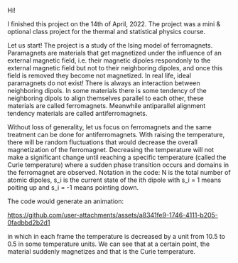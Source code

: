 Hi!


I finished this project on the 14th of April, 2022. The project was a mini & optional class project for the thermal and statistical physics course. 

Let us start! The project is a study of the Ising model of ferromagnets. Paramagnets are materials that get magnetized under the influence of an external magnetic field,
i.e. their magnetic dipoles respondonly to the external magnetic field but not to their neighboring dipoles, and once this field is removed they become not magnetized.
In real life, ideal paramagnets do not exist! There is always an interaction between neighboring dipols. In some materials there is some tendency of the neighboring 
dipols to align themselves parallel to each other, these materials are called ferromagnets. Meanwhile antiparallel alignment tendency materials are called antiferromagnets. 

Without loss of generality, let us focus on ferromagnets and the same treatment can be done for antiferromagnets. With raising the temperature, there will be random fluctuations that would 
decrease the overall magnetization of the ferromagnet. Decreasing the temperature will not make a significant change until reaching a specific temperature (called the Curie temperature) where
a sudden phase transition occurs and domains in the ferromagnet are observed. Notation in the code: N is the total number of atomic dipoles, s_i is the current state of the ith dipole with s_i = 1
means poiting up and s_i = -1 means pointing down.

The code would generate an animation:

https://github.com/user-attachments/assets/a8341fe9-1746-4111-b205-0fadbbd2b2d1

in which in each frame the temperature is decreased by a unit from 10.5 to 0.5 in some temperature units. We can see that at a certain point, the material suddenly magnetizes and that is the
Curie temperature.
